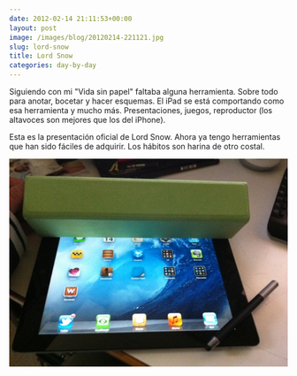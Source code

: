 ```yaml
---
date: 2012-02-14 21:11:53+00:00
layout: post
image: /images/blog/20120214-221121.jpg
slug: lord-snow
title: Lord Snow
categories: day-by-day
---
```


Siguiendo con mi "Vida sin papel" faltaba alguna herramienta. Sobre todo para anotar, bocetar y hacer esquemas. El iPad se está comportando como esa herramienta y mucho más. Presentaciones, juegos, reproductor (los altavoces son mejores que los del iPhone).

Esta es la presentación oficial de Lord Snow. Ahora ya tengo herramientas que han sido fáciles de adquirir. Los hábitos son harina de otro costal.

[![20120214-221121.jpg](/images/blog/20120214-221121.jpg)](/images/blog/20120214-221121.jpg)
